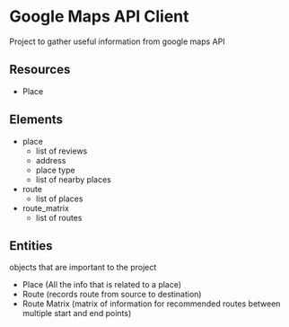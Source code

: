 # Google Maps API Client
Project to gather useful information from google maps API

## Resources
* Place

## Elements
* place
    * list of reviews
    * address
    * place type
    * list of nearby places
* route
    * list of places
* route_matrix
    * list of routes

## Entities
objects that are important to the project
* Place (All the info that is related to a place)
* Route (records route from source to destination)
* Route Matrix (matrix of information for recommended routes between multiple start and end points)
